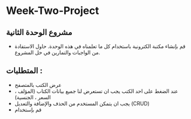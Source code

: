 # Week-Two-Project


## مشروع الوحدة الثانية 

* قم بإنشاء مكتبة الكترونية باستخدام كل ما تعلمناه في هذه الوحدة. حاول الاستفادة من الواجبات والتمارين في حل المشروع.

## المتطلبات :

* عرض الكتب بالمتصفح 
* عند الضغط على احد الكتب يجب ان تستعرض لنا جميع بيانات الكتاب (المؤلف ، السعر ، الجنسية)
* يجب ان يتمكن المستخدم من الحذف والإضافة والتعديل (CRUD)
* قم بإستخدام
